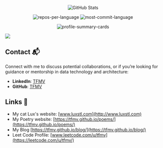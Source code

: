 <p align="center">
  <img src="https://github-stats-alpha.vercel.app/api?username=TFMV&cc=22272e&tc=37BCF6&ic=fff&bc=0000" alt="GitHub Stats">
</p>

<p align="center">
  <img src="http://github-profile-summary-cards.vercel.app/api/cards/repos-per-language?username=TFMV&theme=dracula" alt="repos-per-language">
  <img src="http://github-profile-summary-cards.vercel.app/api/cards/most-commit-language?username=TFMV&theme=dracula" alt="most-commit-language">
</p>

<p align="center">
  <img src="http://github-profile-summary-cards.vercel.app/api/cards/profile-details?username=TFMV&theme=dracula" alt="profile-summary-cards">
</p>

![](https://komarev.com/ghpvc/?username=TFMV)

## Contact 📬

Connect with me to discuss potential collaborations, or if you’re looking for guidance or mentorship in data technology and architecture:

- **LinkedIn**: [TFMV](https://www.linkedin.com/in/tfmv)
- **GitHub**: [TFMV](https://www.github.com/tfmv)

## Links 🔗

- My cat Lux's website: [www.luxstl.com](http://www.luxstl.com)
- My Poetry website: [https://tfmv.github.io/poems/](https://tfmv.github.io/poems/)
- My Blog [https://tfmv.github.io/blog/](https://tfmv.github.io/blog/)
- Leet Code Profile: [www.leetcode.com/u/tfmv](https://leetcode.com/u/tfmv/)
